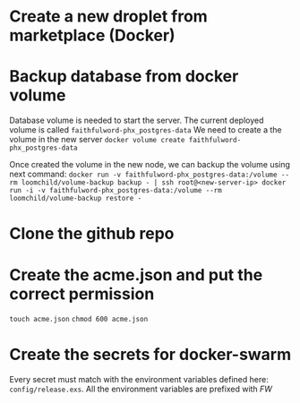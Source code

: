 # Create a new droplet from marketplace (Docker) 
# Backup database from docker volume
Database volume is needed to start the server. The current deployed volume is called `faithfulword-phx_postgres-data`
We need to create a the volume in the new server `docker volume create faithfulword-phx_postgres-data`

Once created the volume in the new node, we can backup the volume using next command:
`docker run -v faithfulword-phx_postgres-data:/volume --rm loomchild/volume-backup backup - | ssh root@<new-server-ip> docker run -i -v faithfulword-phx_postgres-data:/volume --rm loomchild/volume-backup restore -`
# Clone the github repo
# Create the acme.json and put the correct permission
`touch acme.json`
`chmod 600 acme.json`
# Create the secrets for docker-swarm
Every secret must match with the environment variables defined here: `config/release.exs`. All the environment variables are prefixed with _FW_

